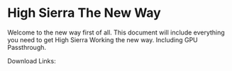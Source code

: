 # High Sierra The New Way
Welcome to the new way first of all. 
This document will include everything you need to get High Sierra Working the new way. Including GPU Passthrough.

Download Links:
